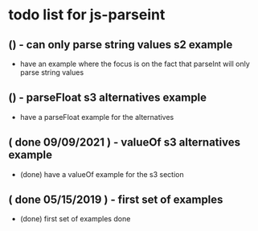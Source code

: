 # todo list for js-parseint

## () - can only parse string values s2 example
* have an example where the focus is on the fact that parseInt will only parse string values

## () - parseFloat s3 alternatives example
* have a parseFloat example for the alternatives

## ( done 09/09/2021 ) - valueOf s3 alternatives example
* (done) have a valueOf example for the s3 section

## ( done 05/15/2019 ) - first set of examples
* (done) first set of examples done